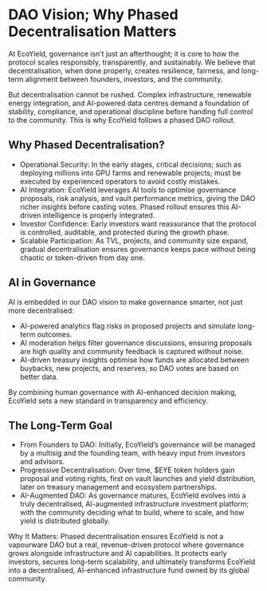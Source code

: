 # DAO Vision; Why Phased Decentralisation Matters

At EcoYield, governance isn’t just an afterthought; it is core to how
the protocol scales responsibly, transparently, and sustainably. We
believe that decentralisation, when done properly, creates resilience,
fairness, and long-term alignment between founders, investors, and the
community.

But decentralisation cannot be rushed. Complex infrastructure, renewable
energy integration, and AI-powered data centres demand a foundation of
stability, compliance, and operational discipline before handing full
control to the community. This is why EcoYield follows a phased DAO
rollout.

## Why Phased Decentralisation?

- Operational Security: In the early stages, critical decisions; such
as deploying millions into GPU farms and renewable projects; must be
executed by experienced operators to avoid costly mistakes.
- AI Integration: EcoYield leverages AI tools to optimise governance
proposals, risk analysis, and vault performance metrics, giving the DAO
richer insights before casting votes. Phased rollout ensures this
AI-driven intelligence is properly integrated.
- Investor Confidence: Early investors want reassurance that the
protocol is controlled, auditable, and protected during the growth
phase.
- Scalable Participation: As TVL, projects, and community size expand,
gradual decentralisation ensures governance keeps pace without being
chaotic or token-driven from day one.

## AI in Governance

AI is embedded in our DAO vision to make governance smarter, not just
more decentralised:
- AI-powered analytics flag risks in proposed projects and simulate
long-term outcomes.
- AI moderation helps filter governance discussions, ensuring proposals
are high quality and community feedback is captured without noise.
- AI-driven treasury insights optimise how funds are allocated between
buybacks, new projects, and reserves, so DAO votes are based on better
data.

By combining human governance with AI-enhanced decision making, EcoYield
sets a new standard in transparency and efficiency.

## The Long-Term Goal

- From Founders to DAO: Initially, EcoYield’s governance will be
managed by a multisig and the founding team, with heavy input from
investors and advisors.
- Progressive Decentralisation: Over time, $EYE token holders gain
proposal and voting rights, first on vault launches and yield
distribution, later on treasury management and ecosystem partnerships.
- AI-Augmented DAO: As governance matures, EcoYield evolves into a truly
decentralised, AI-augmented infrastructure investment platform; with
the community deciding what to build, where to scale, and how yield is
distributed globally.

Why It Matters:
Phased decentralisation ensures EcoYield is not a vapourware DAO but a
real, revenue-driven protocol where governance grows alongside
infrastructure and AI capabilities. It protects early investors, secures
long-term scalability, and ultimately transforms EcoYield into a
decentralised, AI-enhanced infrastructure fund owned by its global
community.
